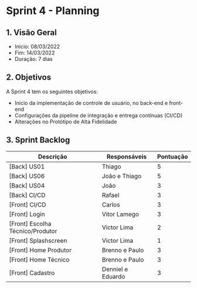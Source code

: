 # Sprint 4 - Planning

## 1. Visão Geral
- Inicio: 08/03/2022
- Fim: 14/03/2022
- Duração: 7 dias
 
## 2. Objetivos
A Sprint 4 tem os seguintes objetivos:

- Inicio da implementação de controle de usuário, no back-end e front-end
- Configurações da pipeline de integração e entrega contínuas (CI/CD)
- Alterações no Protótipo de Alta Fidelidade

## 3. Sprint Backlog
| Descrição | Responsáveis | Pontuação
|--|--|--|
|[Back] US01|Thiago|5|
|[Back] US06|João e Thiago|5|
|[Back] US04|João|3|
|[Back] CI/CD|Rafael|3|
|[Front] CI/CD|Carlos|3|
|[Front] Login|Vitor Lamego|3|
|[Front] Escolha Técnico/Produtor|Victor Lima|2|
|[Front] Splashscreen|Victor Lima|1|
|[Front] Home Produtor|Brenno e Paulo|3|
|[Front] Home Técnico|Brenno e Paulo|3|
|[Front] Cadastro|Denniel e Eduardo|3|

<!-- COPIA E COLA TEMPLATE. -->
<!--
||João||
||Carlos||
||Vitor Lamego||
||Thiago||
||Victor Lima||
||Brenno||
||Paulo||
||Rafael||
||Denniel||
||Eduardo||
-->
